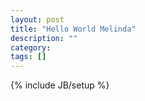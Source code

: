 ```yaml
---
layout: post
title: "Hello World Melinda"
description: ""
category: 
tags: []
---
```

{% include JB/setup %}
